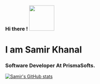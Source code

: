 ### Hi there ! <img src="https://media.giphy.com/media/mDLek2Pl1Q9PwH0dXd/source.gif" width="80px">  
# I am Samir Khanal
### Software Developer At PrismaSofts.

[![Samir's GitHub stats](https://github-readme-stats.vercel.app/api?username=samirkhanal35&show_icons=true&theme=radical)](https://github.com/anuraghazra/github-readme-stats)
